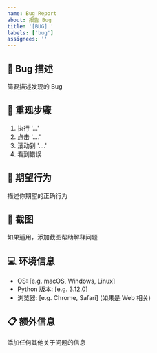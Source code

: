 ```yaml
---
name: Bug Report
about: 报告 Bug
title: '[BUG] '
labels: ['bug']
assignees: ''
---
```


## 🐛 Bug 描述

简要描述发现的 Bug

## 🔄 重现步骤

1. 执行 '...'
2. 点击 '....'
3. 滚动到 '....'
4. 看到错误

## 🎯 期望行为

描述你期望的正确行为

## 📸 截图

如果适用，添加截图帮助解释问题

## 💻 环境信息

- OS: [e.g. macOS, Windows, Linux]
- Python 版本: [e.g. 3.12.0]
- 浏览器: [e.g. Chrome, Safari] (如果是 Web 相关)

## 📋 额外信息

添加任何其他关于问题的信息
